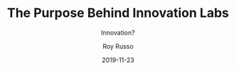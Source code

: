 ---
layout: post
title: "The Purpose Behind Innovation Labs"
subtitle: Innovation? 
date: 2019-11-23
background: "/img/columbus.jpeg"
author: "Roy Russo"
categories: [Innovation]
---